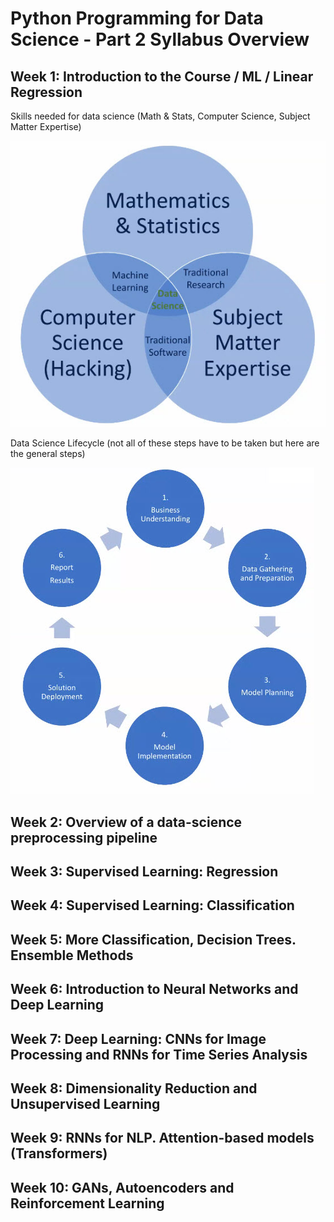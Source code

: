 # Python Programming for Data Science - Part 2 Syllabus Overview

## Week 1: Introduction to the Course / ML / Linear Regression

Skills needed for data science (Math & Stats, Computer Science, Subject Matter Expertise)

![Skills Chart](https://github.com/hsarfraz/Oxford-Python-pt-1-2/blob/main/image/data%20science%20skills.jpg?raw=true)

Data Science Lifecycle (not all of these steps have to be taken but here are the general steps)

![Skills Chart](https://github.com/hsarfraz/Oxford-Python-pt-1-2/blob/main/image/data%20science%20lifecycle.jpg?raw=true)

## Week 2: Overview of a data-science preprocessing pipeline

## Week 3: Supervised Learning: Regression

## Week 4: Supervised Learning: Classification

## Week 5: More Classification, Decision Trees. Ensemble Methods

## Week 6: Introduction to Neural Networks and Deep Learning

## Week 7: Deep Learning: CNNs for Image Processing and RNNs for Time Series Analysis

## Week 8: Dimensionality Reduction and Unsupervised Learning

## Week 9: RNNs for NLP. Attention-based models (Transformers)

## Week 10: GANs, Autoencoders and Reinforcement Learning
